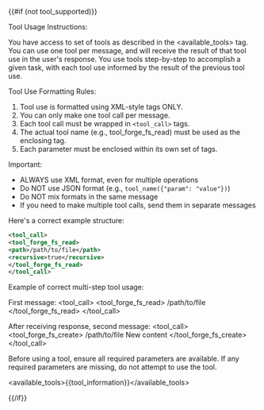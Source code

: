 {{#if (not tool_supported)}}

Tool Usage Instructions:

You have access to set of tools as described in the <available_tools> tag. You can use one tool per message, and will receive the result of that tool use in the user's response. You use tools step-by-step to accomplish a given task, with each tool use informed by the result of the previous tool use.

Tool Use Formatting Rules:

1. Tool use is formatted using XML-style tags ONLY.
2. You can only make one tool call per message.
3. Each tool call must be wrapped in `<tool_call>` tags.
4. The actual tool name (e.g., tool_forge_fs_read) must be used as the enclosing tag.
5. Each parameter must be enclosed within its own set of tags.

Important:

- ALWAYS use XML format, even for multiple operations
- Do NOT use JSON format (e.g., `tool_name({"param": "value"})`)
- Do NOT mix formats in the same message
- If you need to make multiple tool calls, send them in separate messages

Here's a correct example structure:

```xml
<tool_call>
<tool_forge_fs_read>
<path>/path/to/file</path>
<recursive>true</recursive>
</tool_forge_fs_read>
</tool_call>
```

Example of correct multi-step tool usage:

First message:
<tool_call>
<tool_forge_fs_read>
<path>/path/to/file</path>
</tool_forge_fs_read>
</tool_call>

After receiving response, second message:
<tool_call>
<tool_forge_fs_create>
<path>/path/to/file</path>
<content>New content</content>
</tool_forge_fs_create>
</tool_call>

Before using a tool, ensure all required parameters are available. If any required parameters are missing, do not attempt to use the tool.

<available_tools>{{tool_information}}</available_tools>

{{/if}}
